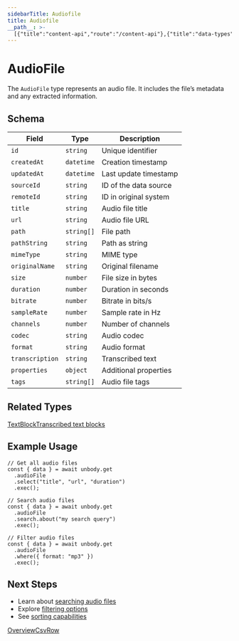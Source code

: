 ```yaml
---
sidebarTitle: Audiofile
title: Audiofile
__path__: >-
  [{"title":"content-api","route":"/content-api"},{"title":"data-types","route":"/content-api/data-types"},{"title":"Audiofile","route":"/content-api/data-types/audiofile"}]
---
```


# AudioFile

The `AudioFile` type represents an audio file. It includes the file’s metadata and any extracted information.

## Schema

| Field | Type | Description |
| --- | --- | --- |
| `id` | `string` | Unique identifier |
| `createdAt` | `datetime` | Creation timestamp |
| `updatedAt` | `datetime` | Last update timestamp |
| `sourceId` | `string` | ID of the data source |
| `remoteId` | `string` | ID in original system |
| `title` | `string` | Audio file title |
| `url` | `string` | Audio file URL |
| `path` | `string[]` | File path |
| `pathString` | `string` | Path as string |
| `mimeType` | `string` | MIME type |
| `originalName` | `string` | Original filename |
| `size` | `number` | File size in bytes |
| `duration` | `number` | Duration in seconds |
| `bitrate` | `number` | Bitrate in bits/s |
| `sampleRate` | `number` | Sample rate in Hz |
| `channels` | `number` | Number of channels |
| `codec` | `string` | Audio codec |
| `format` | `string` | Audio format |
| `transcription` | `string` | Transcribed text |
| `properties` | `object` | Additional properties |
| `tags` | `string[]` | Audio file tags |

## Related Types

[TextBlockTranscribed text blocks](/content-api/data-types/textblock)

## Example Usage

```
// Get all audio files
const { data } = await unbody.get
  .audioFile
  .select("title", "url", "duration")
  .exec();
 
// Search audio files
const { data } = await unbody.get
  .audioFile
  .search.about("my search query")
  .exec();
 
// Filter audio files
const { data } = await unbody.get
  .audioFile
  .where({ format: "mp3" })
  .exec();
```

## Next Steps

-   Learn about [searching audio files](/content-api/search)
-   Explore [filtering options](/content-api/filters)
-   See [sorting capabilities](/content-api/sorting)

[Overview](/content-api/data-types/overview "Overview")[CsvRow](/content-api/data-types/csvrow "CsvRow")